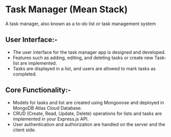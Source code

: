 # Task Manager (Mean Stack)

A task manager, also known as a to-do list or task management system

## User Interface:-

- The user interface for the task manager app is designed and developed.
- Features such as adding, editing, and deleting tasks or create new Task-list are implemented.
- Tasks are displayed in a list, and users are allowed to mark tasks as completed.

## Core Functionality:-

- Models for tasks and list are created using Mongooose and deployed in MongoDB Atlas Cloud Database.
- CRUD (Create, Read, Update, Delete) operations for lists and tasks are implemented in your Express.js API.
- User authentication and authorization are handled on the server and the client side.
